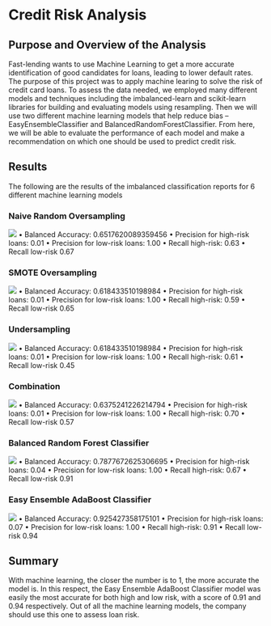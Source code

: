 # Credit Risk Analysis

## Purpose and Overview of the Analysis

Fast-lending wants to use Machine Learning to get a more accurate identification of good candidates for loans, leading to lower default rates. The purpose of this project was to apply machine learing to solve the risk of credit card loans. To assess the data needed, we employed many different models and techniques including the imbalanced-learn and scikit-learn libraries for building and evaluating models using resampling. Then we will use two different machine learning models that help reduce bias – EasyEnsembleClassifier and BalancedRandomForestClassifier. From here, we will be able to evaluate the performance of each model and make a recommendation on which one should be used to predict credit risk.

## Results

The following are the results of the imbalanced classification reports for 6 different machine learning models

### Naive Random Oversampling

![](naive.png)
• Balanced Accuracy: 0.6517620089359456
• Precision for high-risk loans: 0.01
• Precision for low-risk loans: 1.00
• Recall high-risk: 0.63
• Recall low-risk 0.67

### SMOTE Oversampling

![](smote.png)
• Balanced Accuracy: 0.618433510198984
• Precision for high-risk loans: 0.01
• Precision for low-risk loans: 1.00
• Recall high-risk: 0.59
• Recall low-risk 0.65

### Undersampling

![](undersampling.png)
• Balanced Accuracy: 0.618433510198984
• Precision for high-risk loans: 0.01
• Precision for low-risk loans: 1.00
• Recall high-risk: 0.61
• Recall low-risk 0.45

### Combination

![](combination.png)
• Balanced Accuracy: 0.6375241226214794
• Precision for high-risk loans: 0.01
• Precision for low-risk loans: 1.00
• Recall high-risk: 0.70
• Recall low-risk 0.57

### Balanced Random Forest Classifier

![](brfc.png)
• Balanced Accuracy: 0.7877672625306695
• Precision for high-risk loans: 0.04
• Precision for low-risk loans: 1.00
• Recall high-risk: 0.67
• Recall low-risk 0.91

### Easy Ensemble AdaBoost Classifier

![](eeac.png)
• Balanced Accuracy: 0.925427358175101
• Precision for high-risk loans: 0.07
• Precision for low-risk loans: 1.00
• Recall high-risk: 0.91
• Recall low-risk 0.94

## Summary

With machine learning, the closer the number is to 1, the more accurate the model is. In this respect, the Easy Ensemble AdaBoost Classifier model was easily the most accurate for both high and low risk, with a score of 0.91 and 0.94 respectively. Out of all the machine learning models, the company should use this one to assess loan risk.

